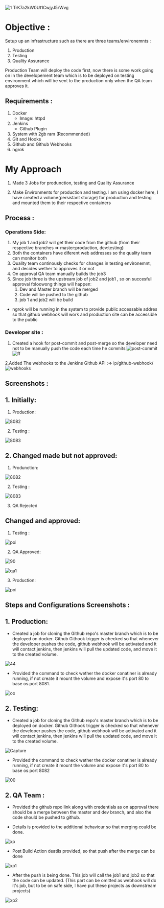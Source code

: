 ![1 TrK7a2kW0Ut1CwjyJ5rWvg](https://user-images.githubusercontent.com/66811679/84464572-bcd60280-ac29-11ea-9dff-04a0a922d390.png)

# Objective :

Setup up an infrastructure such as there are three teams/environemnts :

1. Production
2. Testing
3. Quality Assurance

Production Team will deploy the code first, now there is some work going on in the developement team which is to be deployed on testing environment which will be sent to the production only when the QA team approves it.

## Requirements :

1. Docker
   - Image: httpd
2. Jenkins
   - Github Plugin
3. System with 2gb ram (Recommended)
4. Git and Hooks
5. Github and Github Webhooks
6. ngrok

# My Approach

1. Made 3 Jobs for produnction, testing and Quality Assurance

2. Make Environments for production and testing. I am using docker here, I have created a volume(persistant storage) for production and testing and mounted them to their respective containers

## Process :

### Operations Side:

1. My job 1 and job2 will get their code from the github (from their respective branches => master:production, dev:testing)
2. Both the containers have diferent web addresses so the quality team can monitor both
3. Quality team continously checks for changes in testing environemnt, and decides wether to approves it or not
4. On approval QA team manually builds the job3
5. Since job three is the upstream job of job2 and job1 , so on succesfull approval foloowong things will happen:
   1. Dev and Master branch will be merged
   2. Code will be pushed to the github
   3. job 1 and job2 will be build

- ngrok will be running in the system to provide public accessable addres so that github webhook will work and production site can be accessible to the public

### Developer site :

1. Created a hook for post-commit and post-merge so the developer need not to be manually push the code each time he commits
![post-commit](https://user-images.githubusercontent.com/66811679/84467167-222cf200-ac30-11ea-96c8-ab2b7be0d554.png)
![ff](https://user-images.githubusercontent.com/66811679/84472764-ab4a2600-ac3c-11ea-9bcb-ff67b78a89b8.PNG)

2.Added The webhooks to the Jenkins Github API :=> ip/github-webhook/
![webhooks](https://user-images.githubusercontent.com/64473684/84473373-94d8b480-aca6-11ea-82bf-ecb0e698d38c.jpg)
## Screenshots :

## 1. Initially:

1. Production:

![8082](https://user-images.githubusercontent.com/66811679/84866656-d8c51400-b02e-11ea-9f7e-2a009a5e9b8c.PNG)


2. Testing :

![8083](https://user-images.githubusercontent.com/66811679/84866827-1e81dc80-b02f-11ea-822b-de0aa946f7aa.PNG)
## 2. Changed made but not approved:

1. Produnction:

![8082](https://user-images.githubusercontent.com/66811679/84866656-d8c51400-b02e-11ea-9f7e-2a009a5e9b8c.PNG)

2. Testing :

![8083](https://user-images.githubusercontent.com/66811679/84866827-1e81dc80-b02f-11ea-822b-de0aa946f7aa.PNG)


3. QA Rejected

## Changed and approved:

1. Testing :

![poi](https://user-images.githubusercontent.com/66811679/84868004-db286d80-b030-11ea-8102-bab10ee030a9.PNG)

2. QA Approved:

![90](https://user-images.githubusercontent.com/66811679/84494623-b31ac200-ac5e-11ea-8b7c-eb72c02e2f27.PNG)


![qa1](https://user-images.githubusercontent.com/66811679/84495389-f295de00-ac5f-11ea-9d17-47b6f834af84.jpg)

3. Production:

![poi](https://user-images.githubusercontent.com/66811679/84868004-db286d80-b030-11ea-8102-bab10ee030a9.PNG)


## Steps and Configurations Screenshots :

## 1. Production:

* Created a job for cloning the Github repo's master branch which is to be deployed on docker.
Github Githook trigger is checked so that whenever the developer pushes the code, github webhook will be activated and it will    contact jenkins, then jenkins will pull the updated code, and move it to the created volume.


![44](https://user-images.githubusercontent.com/66811679/84869621-204d9f00-b033-11ea-8b56-8bdc8bb34e68.PNG)

* Provided the command to check wether the docker conatiner is already running, if not create it mount the volume and expose it's port 80 to base os port 8081.


![oo](https://user-images.githubusercontent.com/66811679/84498431-81592980-ac65-11ea-824a-adc30a01bd24.PNG)


## 2. Testing:

* Created a job for cloning the Github repo's master branch which is to be deployed on docker.
Github Githook trigger is checked so that whenever the developer pushes the code, github webhook will be activated and it will contact jenkins, then jenkins will pull the updated code, and move it to the created volume.



![Capture](https://user-images.githubusercontent.com/66811679/84872225-753ee480-b036-11ea-8446-a45fedb7881e.PNG)

* Provided the command to check wether the docker conatiner is already running, if not create it mount the volume and expose it's port 80 to base os port 8082


![00](https://user-images.githubusercontent.com/66811679/84873553-445faf00-b038-11ea-969c-4f3797df4675.PNG)


## 2. QA Team :

* Provided the github repo link along with credentials as on approval there should be a merge between the master and dev branch, and also the code should be pushed to github.


* Details is provided to the additional behaviour so that merging could be done.

![xp](https://user-images.githubusercontent.com/66811679/84506637-8376b480-ac74-11ea-856a-5f5959796cd6.PNG)

* Post Build Action deatils provided, so that push after the merge can be done

![xp1](https://user-images.githubusercontent.com/66811679/84506985-fed86600-ac74-11ea-951a-3211db29a491.PNG)

* After the push is being done. This job will call the job1 and job2 so that the code can be updated. (This part can be omitted as webhook will do it's job, but to be on safe side, I have put these projects as downstream projects)


![xp2](https://user-images.githubusercontent.com/66811679/84506975-f8e28500-ac74-11ea-8cb2-9e804cdd3848.PNG)

